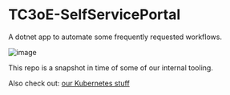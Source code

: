 # TC3oE-SelfServicePortal

A dotnet app to automate some frequently requested workflows.

![image](https://github.com/tc-ca/TC3oE-SelfServicePortal/assets/9356891/2d9f40e0-1b5e-4805-b893-fb47d54363a8)


This repo is a snapshot in time of some of our internal tooling.

Also check out: [our Kubernetes stuff](https://github.com/tc-ca/TC3oE-Kubernetes)
